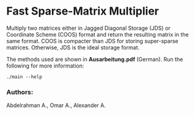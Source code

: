 # Fast Sparse-Matrix Multiplier
Multiply two matrices either in Jagged Diagonal Storage (JDS) or Coordinate Scheme (COOS) format and return the resulting matrix in the same format. COOS is compacter than JDS for storing super-sparse matrices. Otherwise, JDS is the ideal storage format.

The methods used are shown in **Ausarbeitung.pdf** (German).
Run the following for more information:

`./main --help`

### Authors:<br>
Abdelrahman A., Omar A., Alexander A.

